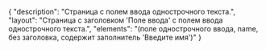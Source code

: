 {
"description": "Страница с полем ввода однострочного текста.",
"layout": "Страница с заголовком 'Поле ввода' с полем ввода однострочного текста.",
"elements": "(поле однострочного ввода, name, без заголовка, содержит заполнитель 'Введите имя')"
}